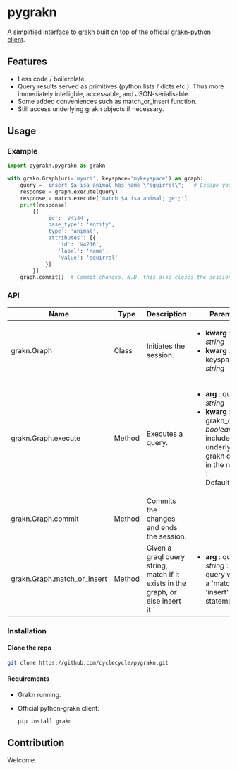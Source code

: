 # pygrakn

A simplified interface to [grakn](https://grakn.ai/) built on top of the official [grakn-python client](https://github.com/graknlabs/grakn/tree/master/client-python).

## Features

- Less code / boilerplate.
- Query results served as primitives (python lists / dicts etc.). Thus more immediately intelligble, accessable, and JSON-serialisable.
- Some added conveniences such as match_or_insert function.
- Still access underlying grakn objects if necessary.

## Usage

### Example

```python
import pygrakn.pygrakn as grakn

with grakn.Graph(uri='myuri', keyspace='mykeyspace') as graph:
    query = 'insert $a isa animal has name \"squirrel\";'  # Escape your quotes, or use a raw string
    response = graph.execute(query)
    response = match.execute('match $a isa animal; get;')
    print(response)
        [{
            'id': 'V4144',
            'base_type': 'entity',
            'type': 'animal',
            'attributes': [{
                'id': 'V4216',
                'label': 'name',
                'value': 'squirrel'
            }]
        }]
    graph.commit()  # Commit changes. N.B. this also closes the session
```

### API

Name | Type | Description | Params | Example
--- | --- |--- | --- | ---
grakn.Graph | Class | Initiates the session. | <ul><li>**kwarg** : uri : *string*</li><li>**kwarg** : keyspace : *string*</li></ul> |
grakn.Graph.execute | Method | Executes a query. | <ul><li>**arg** : query : *string*</li><li>**kwarg** : grakn_objs : *boolean* : includes the underlying grakn object in the results : Default=False</li></ul> | execute('match $a isa animal', grakn_objs=True)
grakn.Graph.commit | Method | Commits the changes and ends the session. | |
grakn.Graph.match_or_insert | Method | Given a graql query string, match if it exists in the graph, or else insert it | <ul><li>**arg** : query : *string* : graql query without a 'match' or 'insert' statement</li></ul> | match_or_insert('$a isa animal has name \\"squirrel\\";') 

### Installation

#### Clone the repo

```bash
git clone https://github.com/cyclecycle/pygrakn.git
```

#### Requirements

- Grakn running.
- Official python-grakn client:

    `pip install grakn`

## Contribution

Welcome.




